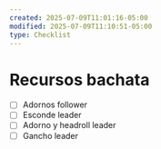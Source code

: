```yaml
---
created: 2025-07-09T11:01:16-05:00
modified: 2025-07-09T11:10:51-05:00
type: Checklist
---
```


# Recursos bachata

- [ ] Adornos follower
- [ ] Esconde leader
- [ ] Adorno y headroll leader
- [ ] Gancho leader
